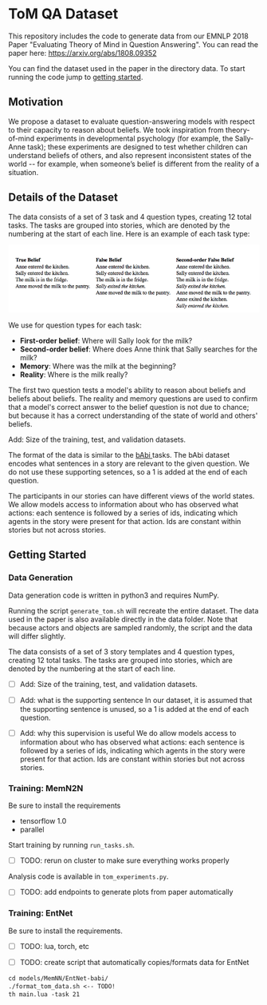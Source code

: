 # ToM QA Dataset

This repository includes the code to generate data from our EMNLP 2018 Paper "Evaluating Theory of Mind in Question Answering". You can read the paper here: https://arxiv.org/abs/1808.09352

You can find the dataset used in the paper in the directory data. To start running the code jump to [getting started](https://github.com/kayburns/tom-qa-dataset/blob/master/README.md#getting-started).

## Motivation

We propose a dataset to evaluate question-answering models with respect to their capacity to reason about beliefs. We took inspiration from theory-of-mind experiments in developmental psychology (for example, the Sally-Anne task); these experiments are designed to test whether children can understand beliefs of others, and also represent inconsistent states of the world -- for example, when someone’s belief is different from the reality of a situation.

## Details of the Dataset

The data consists of a set of 3 task and 4 question types, creating 12 total tasks. The tasks are grouped into stories, which are denoted by the numbering at the start of each line. Here is an example of each task type:

<img src=media/tom_task_types.png>

We use for question types for each task:
- **First-order belief**: Where will Sally look for the milk?
- **Second-order belief**: Where does Anne think that Sally searches for the milk?
- **Memory**: Where was the milk at the beginning?
- **Reality**: Where is the milk really?
         
The first two question tests a model's ability to reason about beliefs and beliefs about beliefs.
The reality and memory questions are used to confirm that a model's correct answer to the belief question is not due to chance; but because it has a correct understanding of the state of world and others' beliefs. 


Add: Size of the training, test, and validation datasets.

The format of the data is similar to the <a href=https://research.fb.com/downloads/babi/> bAbi </a> tasks. The bAbi dataset encodes what sentences in a story are relevant to the given question. We do not use these supporting setences, so a 1 is added at the end of each question. 

The participants in our stories can have different views of the world states. We allow models access to information about who has observed what actions: each sentence is followed by a series of ids, indicating which agents in the story were present for that action. Ids are constant within stories but not across stories.

## Getting Started

### Data Generation

Data generation code is written in python3 and requires NumPy.

Running the script `generate_tom.sh` will recreate the entire dataset. The data used in the paper is also available directly in the data folder. Note that because actors and objects are sampled randomly, the script and the data will differ slightly.

The data consists of a set of 3 story templates and 4 question types, creating 12 total tasks. The tasks are grouped into stories, which are denoted by the numbering at the start of each line.

- [ ] Add: Size of the training, test, and validation datasets.

- [ ] Add: what is the supporting sentence
In our dataset, it is assumed that the supporting sentence is unused, so a 1 is added at the end of each question. 

- [ ] Add: why this supervision is useful
We do allow models access to information about who has observed what actions: each sentence is followed by a series of ids, indicating which agents in the story were present for that action. Ids are constant within stories but not across stories.

### Training: MemN2N

Be sure to install the requirements
- tensorflow 1.0
- parallel

Start training by running `run_tasks.sh`.
- [ ] TODO: rerun on cluster to make sure everything works properly

Analysis code is available in `tom_experiments.py`.
- [ ] TODO: add endpoints to generate plots from paper automatically

### Training: EntNet

Be sure to install the requirements.
- [ ] TODO: lua, torch, etc

- [ ] TODO: create script that automatically copies/formats data for EntNet

```
cd models/MemNN/EntNet-babi/
./format_tom_data.sh <-- TODO!
th main.lua -task 21
```

